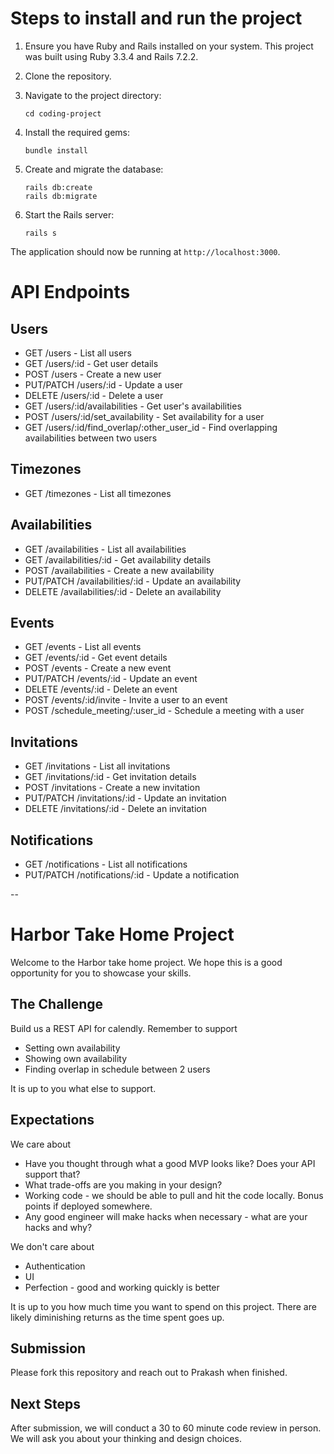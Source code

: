 # Steps to install and run the project

1. Ensure you have Ruby and Rails installed on your system. This project was built using Ruby 3.3.4 and Rails 7.2.2.

2. Clone the repository.

3. Navigate to the project directory:
   ```
   cd coding-project
   ```

4. Install the required gems:
   ```
   bundle install
   ```

5. Create and migrate the database:
   ```
   rails db:create
   rails db:migrate
   ```

6. Start the Rails server:
   ```
   rails s
   ```

The application should now be running at `http://localhost:3000`.

# API Endpoints

## Users

- GET /users - List all users
- GET /users/:id - Get user details
- POST /users - Create a new user
- PUT/PATCH /users/:id - Update a user
- DELETE /users/:id - Delete a user
- GET /users/:id/availabilities - Get user's availabilities
- POST /users/:id/set_availability - Set availability for a user
- GET /users/:id/find_overlap/:other_user_id - Find overlapping availabilities between two users

## Timezones

- GET /timezones - List all timezones

## Availabilities
- GET /availabilities - List all availabilities
- GET /availabilities/:id - Get availability details
- POST /availabilities - Create a new availability
- PUT/PATCH /availabilities/:id - Update an availability
- DELETE /availabilities/:id - Delete an availability

## Events

- GET /events - List all events
- GET /events/:id - Get event details
- POST /events - Create a new event
- PUT/PATCH /events/:id - Update an event
- DELETE /events/:id - Delete an event
- POST /events/:id/invite - Invite a user to an event
- POST /schedule_meeting/:user_id - Schedule a meeting with a user

## Invitations

- GET /invitations - List all invitations
- GET /invitations/:id - Get invitation details
- POST /invitations - Create a new invitation
- PUT/PATCH /invitations/:id - Update an invitation
- DELETE /invitations/:id - Delete an invitation

## Notifications

- GET /notifications - List all notifications
- PUT/PATCH /notifications/:id - Update a notification

--

# Harbor Take Home Project

Welcome to the Harbor take home project. We hope this is a good opportunity for you to showcase your skills.

## The Challenge

Build us a REST API for calendly. Remember to support

- Setting own availability
- Showing own availability
- Finding overlap in schedule between 2 users

It is up to you what else to support.

## Expectations

We care about

- Have you thought through what a good MVP looks like? Does your API support that?
- What trade-offs are you making in your design?
- Working code - we should be able to pull and hit the code locally. Bonus points if deployed somewhere.
- Any good engineer will make hacks when necessary - what are your hacks and why?

We don't care about

- Authentication
- UI
- Perfection - good and working quickly is better

It is up to you how much time you want to spend on this project. There are likely diminishing returns as the time spent goes up.

## Submission

Please fork this repository and reach out to Prakash when finished.

## Next Steps

After submission, we will conduct a 30 to 60 minute code review in person. We will ask you about your thinking and design choices.
